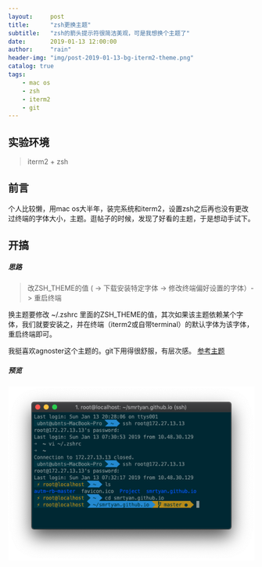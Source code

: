 ```yaml
---
layout:     post
title:      "zsh更换主题"
subtitle:   "zsh的箭头提示符很简洁美观，可是我想换个主题了"
date:       2019-01-13 12:00:00
author:     "rain"
header-img: "img/post-2019-01-13-bg-iterm2-theme.png"
catalog: true
tags:
    - mac os
    - zsh
    - iterm2
    - git
---
```

## 实验环境

> iterm2 + zsh

## 前言
个人比较懒，用mac os大半年，装完系统和iterm2，设置zsh之后再也没有更改过终端的字体大小，主题。逛帖子的时候，发现了好看的主题，于是想动手试下。

## 开搞
##### 思路
> 改ZSH_THEME的值 ( -> 下载安装特定字体  -> 修改终端偏好设置的字体）-> 重启终端 

换主题要修改 ~/.zshrc 里面的ZSH_THEME的值，其次如果该主题依赖某个字体，我们就要安装之，并在终端（iterm2或自带terminal）的默认字体为该字体，重启终端即可。

我挺喜欢agnoster这个主题的。git下用得很舒服，有层次感。
[参考主题](https://github.com/robbyrussell/oh-my-zsh/wiki/themes)
##### 预览
![预览](/img/post-2019-01-13-bg-iterm2-preview.png)
